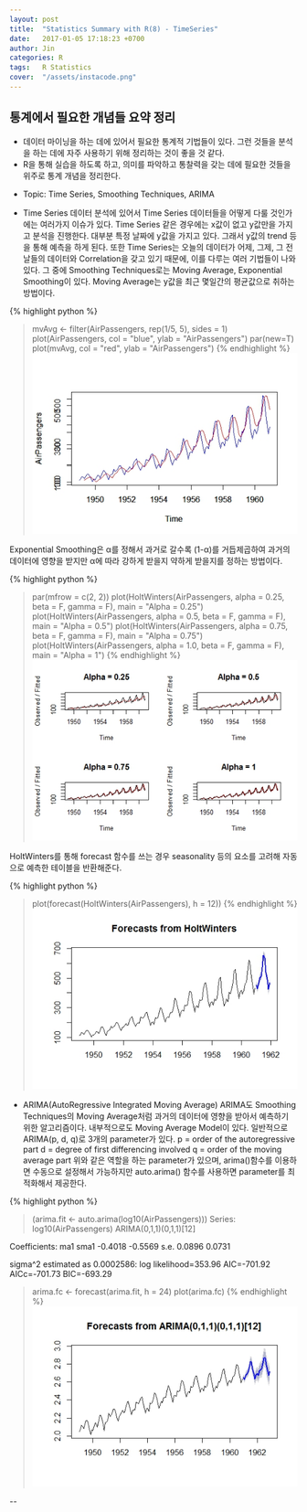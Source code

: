 ```yaml
---
layout: post
title:  "Statistics Summary with R(8) - TimeSeries"
date:   2017-01-05 17:18:23 +0700
author: Jin
categories: R
tags:	R Statistics
cover:  "/assets/instacode.png"
---
```



## 통계에서 필요한 개념들 요약 정리
+   데이터 마이닝을 하는 데에 있어서 필요한 통계적 기법들이 있다. 그런 것들을 분석을 하는 데에 자주 사용하기 위해 정리하는 것이 좋을 것 같다.
+	R을 통해 실습을 하도록 하고, 의미를 파악하고 통찰력을 갖는 데에 필요한 것들을 위주로 통계 개념을 정리한다.

- Topic: Time Series, Smoothing Techniques, ARIMA

+	Time Series
데이터 분석에 있어서 Time Series 데이터들을 어떻게 다룰 것인가에는 여러가지 이슈가 있다.
Time Series 같은 경우에는 x값이 없고 y값만을 가지고 분석을 진행한다.
대부분 특정 날짜에 y값을 가지고 있다. 그래서 y값의 trend 등을 통해 예측을 하게 된다.
또한 Time Series는 오늘의 데이터가 어제, 그제, 그 전날들의 데이터와 Correlation을 갖고 있기 때문에, 이를 다루는 여러 기법들이 나와있다.
그 중에 Smoothing Techniques로는 Moving Average, Exponential Smoothing이 있다.
Moving Average는 y값을 최근 몇일간의 평균값으로 취하는 방법이다.

{% highlight python %}
> mvAvg <- filter(AirPassengers, rep(1/5, 5), sides = 1)
> plot(AirPassengers, col = "blue", ylab = "AirPassengers")
> par(new=T)
> plot(mvAvg, col = "red", ylab = "AirPassengers")
{% endhighlight %}
![Screenshot MovingAverage](https://raw.githubusercontent.com/yangyangii/yangyangii.github.io/master/static/img/_posts/TimeSeries-MovingAverage.jpeg  "Screenshot MovingAverage")


Exponential Smoothing은 α를 정해서 과거로 갈수록 (1-α)를 거듭제곱하여 과거의 데이터에 영향을 받지만 α에 따라 강하게 받을지 약하게 받을지를 정하는 방법이다.

{% highlight python %}
> par(mfrow = c(2, 2))
> plot(HoltWinters(AirPassengers, alpha = 0.25, beta = F, gamma = F), main = "Alpha = 0.25")
> plot(HoltWinters(AirPassengers, alpha = 0.5, beta = F, gamma = F), main = "Alpha = 0.5")
> plot(HoltWinters(AirPassengers, alpha = 0.75, beta = F, gamma = F), main = "Alpha = 0.75")
> plot(HoltWinters(AirPassengers, alpha = 1.0, beta = F, gamma = F), main = "Alpha = 1")
{% endhighlight %}
![Screenshot ExponentialSmoothing](https://raw.githubusercontent.com/yangyangii/yangyangii.github.io/master/static/img/_posts/Timeseries-Exponential.jpeg  "Screenshot ExponentialSmoothing")

HoltWinters를 통해 forecast 함수를 쓰는 경우 seasonality 등의 요소를 고려해 자동으로 예측한 테이블을 반환해준다.

{% highlight python %}
> plot(forecast(HoltWinters(AirPassengers), h = 12))
{% endhighlight %}
![Screenshot ForecastHoltwinters](https://raw.githubusercontent.com/yangyangii/yangyangii.github.io/master/static/img/_posts/Forecast-Holtwinters.jpeg  "Screenshot ForecastHoltwinters")


+	ARIMA(AutoRegressive Integrated Moving Average)
ARIMA도 Smoothing Techniques의 Moving Average처럼 과거의 데이터에 영향을 받아서 예측하기 위한 알고리즘이다.
내부적으로도 Moving Average Model이 있다.
일반적으로 ARIMA(p, d, q)로 3개의 parameter가 있다.
p = order of the autoregressive part
d = degree of first differencing involved
q = order of the moving average part
위와 같은 역할을 하는 parameter가 있으며, arima()함수를 이용하면 수동으로 설정해서 가능하지만 auto.arima() 함수를 사용하면 parameter를 최적화해서 제공한다.

{% highlight python %}
> (arima.fit <- auto.arima(log10(AirPassengers)))
Series: log10(AirPassengers) 
ARIMA(0,1,1)(0,1,1)[12]                    

Coefficients:
          ma1     sma1
      -0.4018  -0.5569
s.e.   0.0896   0.0731

sigma^2 estimated as 0.0002586:  log likelihood=353.96
AIC=-701.92   AICc=-701.73   BIC=-693.29
> arima.fc <- forecast(arima.fit, h = 24)
> plot(arima.fc)
{% endhighlight %}
![Screenshot ARIMA](https://raw.githubusercontent.com/yangyangii/yangyangii.github.io/master/static/img/_posts/ARIMA-Forecast.jpeg  "Screenshot ARIMA")

--
